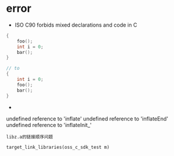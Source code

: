 # error 

- ISO C90 forbids mixed declarations and code in C
```c
{
    foo();
    int i = 0;
    bar();
}

// to
{
    int i = 0;
    foo();
    bar();
}
```

- 
undefined reference to 'inflate'
undefined reference to 'inflateEnd'
undefined reference to 'inflateInit_'
```shell
libz.a的链接顺序问题

target_link_libraries(oss_c_sdk_test m)
```
